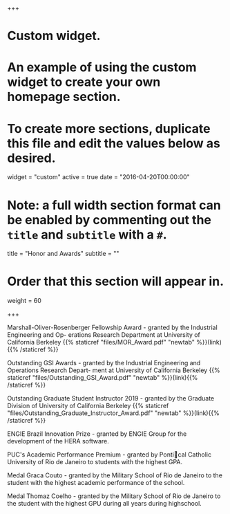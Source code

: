 +++
# Custom widget.
# An example of using the custom widget to create your own homepage section.
# To create more sections, duplicate this file and edit the values below as desired.
widget = "custom"
active = true
date = "2016-04-20T00:00:00"

# Note: a full width section format can be enabled by commenting out the `title` and `subtitle` with a `#`.
title = "Honor and Awards"
subtitle = ""

# Order that this section will appear in.
weight = 60

+++

Marshall-Oliver-Rosenberger Fellowship Award - granted by the Industrial Engineering and Op-
erations Research Department at University of California Berkeley
	{{% staticref "files/MOR_Award.pdf" "newtab" %}}(link){{% /staticref %}}

Outstanding GSI Awards - granted by the Industrial Engineering and Operations Research Depart-
ment at University of California Berkeley
	{{% staticref "files/Outstanding_GSI_Award.pdf" "newtab" %}}(link){{% /staticref %}}

Outstanding Graduate Student Instructor 2019 - granted by the Graduate Division of University
of California Berkeley
	{{% staticref "files/Outstanding_Graduate_Instructor_Award.pdf" "newtab" %}}(link){{% /staticref %}}

ENGIE Brazil Innovation Prize - granted by ENGIE Group for the development of the HERA
software.

PUC's Academic Performance Premium - granted by Pontical Catholic University of Rio de
Janeiro to students with the highest GPA.

Medal Graca Couto - granted by the Military School of Rio de Janeiro to the student with the highest
academic performance of the school.

Medal Thomaz Coelho - granted by the Military School of Rio de Janeiro to the student with the
highest GPU during all years during highschool.